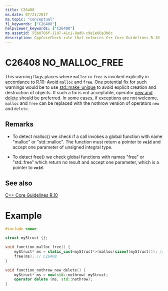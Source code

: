```yaml
---
title: C26408
ms.date: 07/21/2017
ms.topic: "conceptual"
f1_keywords: ["C26408"]
helpviewer_keywords: ["C26408"]
ms.assetid: 55b0706f-1107-41c1-8ad0-c9e1e86a3b8c
description: CppCoreCheck rule that enforces C++ Core Guidelines R.10
---
```

# C26408 NO_MALLOC_FREE

This warning flags places where `malloc` or `free` is invoked explicitly in accordance to R.10: Avoid `malloc` and `free`. One potential fix for such warnings would be to use [std::make_unique](/cpp/standard-library/memory-functions#make_unique) to avoid explicit creation and destruction of objects. If such a fix is not acceptable, operator [new and delete](/cpp/cpp/new-and-delete-operators) should be preferred. In some cases, if exceptions are not welcome, `malloc` and `free` can be replaced with the nothrow version of operators `new` and `delete`.

## Remarks

- To detect malloc() we check if a call invokes a global function with name "malloc" or "std::malloc". The function must return a pointer to **`void`** and accept one parameter of unsigned integral type.

- To detect free() we check global functions with names "free" or "std::free" which return no result and accept one parameter, which is a pointer to **`void`**.

## See also
[C++ Core Guidelines R.10](https://github.com/isocpp/CppCoreGuidelines/blob/master/CppCoreGuidelines.md#r10-avoid-malloc-and-free)

# Example
```cpp
#include <new>

struct myStruct {};

void function_malloc_free() {
    myStruct* ms = static_cast<myStruct*>(malloc(sizeof(myStruct))); // C26408
    free(ms); // C26408
}

void function_nothrow_new_delete() {
    myStruct* ms = new(std::nothrow) myStruct;
    operator delete (ms, std::nothrow);
}
```
